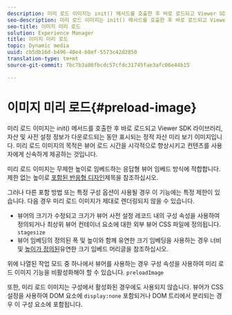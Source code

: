 ```yaml
---
description: 미리 로드 이미지는 init() 메서드를 호출한 후 바로 로드되고 Viewer SDK 라이브러리, 자산 및 사전 설정 정보가 다운로드되는 동안 표시되는 정적 자산 미리 보기 이미지입니다. 미리 로드 이미지의 목적은 뷰어 로드 시간을 시각적으로 향상시키고 컨텐츠를 사용자에게 신속하게 제공하는 것입니다.
seo-description: 미리 로드 이미지는 init() 메서드를 호출한 후 바로 로드되고 Viewer SDK 라이브러리, 자산 및 사전 설정 정보가 다운로드되는 동안 표시되는 정적 자산 미리 보기 이미지입니다. 미리 로드 이미지의 목적은 뷰어 로드 시간을 시각적으로 향상시키고 컨텐츠를 사용자에게 신속하게 제공하는 것입니다.
seo-title: 이미지 미리 로드
solution: Experience Manager
title: 이미지 미리 로드
topic: Dynamic media
uuid: cb5db16d-b496-40e4-b8ef-5573c42d2850
translation-type: tm+mt
source-git-commit: 7bc7b3a86fbcdc57cfdc31745fae3afc06e44b15

---
```



# 이미지 미리 로드{#preload-image}

미리 로드 이미지는 init() 메서드를 호출한 후 바로 로드되고 Viewer SDK 라이브러리, 자산 및 사전 설정 정보가 다운로드되는 동안 표시되는 정적 자산 미리 보기 이미지입니다. 미리 로드 이미지의 목적은 뷰어 로드 시간을 시각적으로 향상시키고 컨텐츠를 사용자에게 신속하게 제공하는 것입니다.

미리 로드 이미지는 무제한 높이로 임베드하는 응답형 뷰어 임베드 방식에 적합합니다. 제한 없는 높이로 [포함된 반응형 디자인](../../c-html5-aem-asset-viewers/c-html5-aem-interactive-images/c-html5-aem-interactive-images.md#section-6bb5d3c502544ad18a58eafe12a13435)제목을 참조하십시오.

그러나 다른 포함 방법 또는 특정 구성 옵션이 사용될 경우 이 기능에는 특정 제한이 있습니다. 다음 경우 미리 로드 이미지가 제대로 렌더링되지 않을 수 있습니다.

* 뷰어의 크기가 수정되고 크기가 뷰어 사전 설정 레코드 내의 구성 속성을 사용하여 정의되거나 최상위 뷰어 컨테이너 요소에 대한 외부 뷰어 CSS 파일에 정의됩니다. `stagesize`
* 뷰어 임베딩의 정의된 폭 및 높이와 함께 유연한 크기 임베딩을 사용하는 경우 너비 및 [높이가 정의된](../../c-html5-aem-asset-viewers/c-html5-aem-interactive-images/c-html5-aem-interactive-images.md#section-6bb5d3c502544ad18a58eafe12a13435)유연한 크기 임베드 머리글을 참조하십시오.

위에 나열된 작업 모드 중 하나에서 뷰어를 사용하는 경우 구성 속성을 사용하여 미리 로드 이미지 기능을 비활성화해야 할 수 있습니다. `preloadImage`

또한, 미리 로드 이미지는 구성에서 활성화된 경우에도 사용되지 않습니다. 뷰어가 CSS 설정을 사용하여 DOM 요소에 `display:none` 포함되거나 DOM 트리에서 분리되는 경우 이 구성 요소에 포함됩니다.
